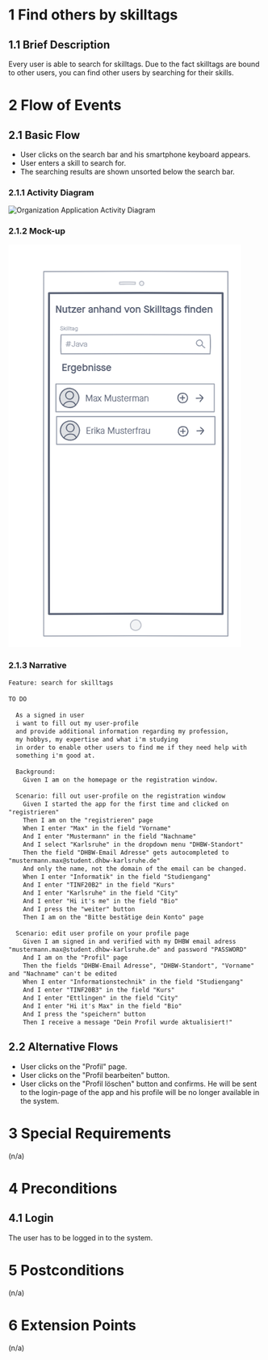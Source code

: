 # 1 Find others by skilltags

## 1.1 Brief Description

Every user is able to search for skilltags. Due to the fact skilltags are bound to other users, you can find other users by searching for their skills.

# 2 Flow of Events

## 2.1 Basic Flow

- User clicks on the search bar and his smartphone keyboard appears.
- User enters a skill to search for.
- The searching results are shown unsorted below the search bar.

### 2.1.1 Activity Diagram

![Organization Application Activity Diagram](../Diagrams/UCs/CreateOperationActivityDiagramm.jpg)

### 2.1.2 Mock-up

![Create Operation Form Wireframe](searchBySkilltag.png)

### 2.1.3 Narrative

```gherkin
Feature: search for skilltags

TO DO

  As a signed in user
  i want to fill out my user-profile
  and provide additional information regarding my profession,
  my hobbys, my expertise and what i'm studying
  in order to enable other users to find me if they need help with
  something i'm good at.

  Background:
    Given I am on the homepage or the registration window.

  Scenario: fill out user-profile on the registration window
    Given I started the app for the first time and clicked on "registrieren"
    Then I am on the "registrieren" page
    When I enter "Max" in the field "Vorname"
    And I enter "Mustermann" in the field "Nachname"
    And I select "Karlsruhe" in the dropdown menu "DHBW-Standort"
    Then the field "DHBW-Email Adresse" gets autocompleted to "mustermann.max@student.dhbw-karlsruhe.de"
    And only the name, not the domain of the email can be changed.
    When I enter "Informatik" in the field "Studiengang"
    And I enter "TINF20B2" in the field "Kurs"
    And I enter "Karlsruhe" in the field "City"
    And I enter "Hi it's me" in the field "Bio"
    And I press the "weiter" button
    Then I am on the "Bitte bestätige dein Konto" page

  Scenario: edit user profile on your profile page
    Given I am signed in and verified with my DHBW email adress "mustermann.max@student.dhbw-karlsruhe.de" and password "PASSWORD"
    And I am on the "Profil" page
    Then the fields "DHBW-Email Adresse", "DHBW-Standort", "Vorname" and "Nachname" can't be edited
    When I enter "Informationstechnik" in the field "Studiengang"
    And I enter "TINF20B3" in the field "Kurs"
    And I enter "Ettlingen" in the field "City"
    And I enter "Hi it's Max" in the field "Bio"
    And I press the "speichern" button
    Then I receive a message "Dein Profil wurde aktualisiert!"
```

## 2.2 Alternative Flows

- User clicks on the "Profil" page.
- User clicks on the "Profil bearbeiten" button.
- User clicks on the "Profil löschen" button and confirms. He will be sent to the login-page of the app and his profile will be no longer available in the system.

# 3 Special Requirements

(n/a)

# 4 Preconditions

## 4.1 Login

The user has to be logged in to the system.

# 5 Postconditions

(n/a)

# 6 Extension Points

(n/a)
